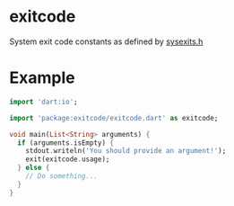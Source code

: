 # exitcode
System exit code constants as defined by [sysexits.h](https://www.freebsd.org/cgi/man.cgi?query=sysexits&apropos=0&sektion=0&manpath=FreeBSD+4.3-RELEASE&format=html)

# Example
```dart
import 'dart:io';

import 'package:exitcode/exitcode.dart' as exitcode;

void main(List<String> arguments) {
  if (arguments.isEmpty) {
    stdout.writeln('You should provide an argument!');
    exit(exitcode.usage);
  } else {
    // Do something...
  }
}
```
